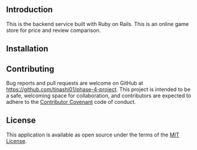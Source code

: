 ## Introduction
This is the backend service built with Ruby on Rails. This is an online game store for price and review comparison.

## Installation
<!-- First execute to download dependencies:
    
    $ bundle install -->


## Contributing

Bug reports and pull requests are welcome on GitHub at https://github.com/tinashi01/phase-4-project. This project is intended to be a safe, welcoming space for collaboration, and contributors are expected to adhere to the [Contributor Covenant](contributor-covenant.org) code of conduct.

## License

This application is available as open source under the terms of the [MIT License](http://opensource.org/licenses/MIT).